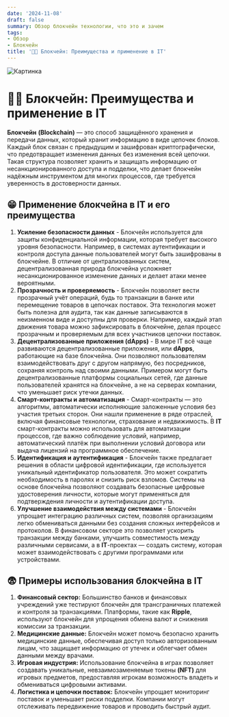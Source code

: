 ```yaml
---
date: '2024-11-08'
draft: false
summary: Обзор блокчейн технологии, что это и зачем
tags:
- Обзор
- Блокчейн
title: '⛓️‍💥 Блокчейн: Преимущества и применение в IT'
---
```


![Картинка](http://localhost:1313/images/posts/image_67.jpg)

# ⛓️‍💥 **Блокчейн: Преимущества и применение в IT**

__Блокчейн__ **__(Blockchain)__** — это способ защищённого хранения и передачи данных, который хранит информацию в виде цепочек блоков. Каждый блок связан с предыдущим и зашифрован криптографически, что предотвращает изменения данных без изменения всей цепочки. Такая структура позволяет хранить и защищать информацию от несанкционированного доступа и подделки, что делает блокчейн надёжным инструментом для многих процессов, где требуется уверенность в достоверности данных.

## 😁 Применение блокчейна в IT и его преимущества
1. __Усиление безопасности данных__ - Блокчейн используется для защиты конфиденциальной информации, которая требует высокого уровня безопасности. Например, в системах аутентификации и контроля доступа данные пользователей могут быть зашифрованы в блокчейне. В отличие от централизованных систем, децентрализованная природа блокчейна усложняет несанкционированное изменение данных и делает атаки менее вероятными.
2. **__Прозрачность и проверяемость__** - Блокчейн позволяет вести прозрачный учёт операций, будь то транзакции в банке или перемещение товаров в цепочках поставок. Эта технология может быть полезна для аудита, так как данные записываются в неизменном виде и доступны для проверки. Например, каждый этап движения товара можно зафиксировать в блокчейне, делая процесс прозрачным и проверяемым для всех участников цепочки поставок.
3. **__Децентрализованные приложения (dApps)__** - В мире IT всё чаще развиваются децентрализованные приложения, или **dApps**, работающие на базе блокчейна. Они позволяют пользователям взаимодействовать друг с другом напрямую, без посредников, сохраняя контроль над своими данными. Примером могут быть децентрализованные платформы социальных сетей, где данные пользователей хранятся на блокчейне, а не на серверах компании, что уменьшает риск утечки данных.
4. **__Смарт-контракты и автоматизация__** - Смарт-контракты — это алгоритмы, автоматически исполняющие заложенные условия без участия третьих сторон. Они нашли применение в ряде отраслей, включая финансовые технологии, страхование и недвижимость. В **IT** смарт-контракты можно использовать для автоматизации процессов, где важно соблюдение условий, например, автоматический платёж при выполнении условий договора или выдача лицензий на программное обеспечение.
5. **__Идентификация и аутентификация__** - Блокчейн также предлагает решения в области цифровой идентификации, где используется уникальный идентификатор пользователя. Это может сократить необходимость в паролях и снизить риск взломов. Системы на основе блокчейна позволяют создавать безопасные цифровые удостоверения личности, которые могут применяться для подтверждения личности и аутентификации доступа.
6. **__Улучшение взаимодействия между системами__** - Блокчейн упрощает интеграцию различных систем, позволяя организациям легко обмениваться данными без создания сложных интерфейсов и протоколов. В финансовом секторе это позволяет ускорить транзакции между банками, улучшить совместимость между различными сервисами, а в **IT**-проектах — создать систему, которая может взаимодействовать с другими программами или устройствами.

## 😨 **Примеры использования блокчейна в IT**
1. **__Финансовый сектор:__** Большинство банков и финансовых учреждений уже тестируют блокчейн для трансграничных платежей и контроля за транзакциями. Платформы, такие как **Ripple**, используют блокчейн для упрощения обмена валют и снижения комиссии за транзакции.
2. **__Медицинские данные:__** Блокчейн может помочь безопасно хранить медицинские данные, обеспечивая доступ только авторизованным лицам, что защищает информацию от утечек и облегчает обмен данными между врачами.
3. **__Игровая индустрия:__** Использование блокчейна в играх позволяет создавать уникальные, невзаимозаменяемые токены **__(NFT)__** для игровых предметов, предоставляя игрокам возможность владеть и обмениваться цифровыми активами.
4. **__Логистика и цепочки поставок:__** Блокчейн упрощает мониторинг поставок и уменьшает риски подделки. Компании могут отслеживать передвижение товаров и проводить быстрый аудит.
